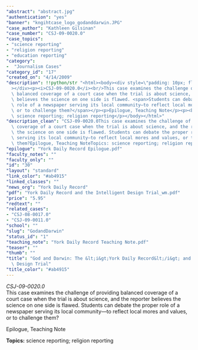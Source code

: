 ```yaml
---
"abstract": "abstract.jpg"
"authentication": "yes"
"banner": "kngihtcase_logo_godanddarwin.JPG"
"case_author": "Kathleen Gilsinan"
"case_number": "CSJ-09-0020.0"
"case_topics":
- "science reporting"
- "religion reporting"
- "education reporting"
"category": 
-  "Journalism Cases"
"category_id": "17"
"created_on": "4/14/2009"
"description": !!python/str "<html><body><div style=\"padding: 10px; float: right;\"\
  ></div><p><i>CSJ-09-0020.0</i><br/>This case examines the challenge of providing\
  \ balanced coverage of a court case when the trial is about science, and the reporter\
  \ believes the science on one side is flawed. <span>Students can debate the proper\
  \ role of a newspaper serving its local community—to reflect local mores and values,\
  \ or to challenge them?</span></p><p>Epilogue, Teaching Note</p><p><b>Topics:</b>\
  \ science reporting; religion reporting</p></body></html>"
"description_clean": "CSJ-09-0020.0This case examines the challenge of providing balanced\
  \ coverage of a court case when the trial is about science, and the reporter believes\
  \ the science on one side is flawed. Students can debate the proper role of a newspaper\
  \ serving its local community—to reflect local mores and values, or to challenge\
  \ them?Epilogue, Teaching NoteTopics: science reporting; religion reporting"
"epilogue": "York Daily Record Epilogue.pdf"
"faculty_notes": ""
"faculty_only": ""
"id": "30"
"layout": "standard"
"link_color": "#ab4915"
"linked_classes": ""
"news_org": "York Daily Record"
"pdf": "York Daily Record and the Intelligent Design Trial_wm.pdf"
"price": "5.95"
"redtext": ""
"related_cases":
- "CSJ-08-0017.0"
- "CSJ-09-0011.0"
"school": ""
"slug": "GodandDarwin"
"status_id": "1"
"teaching_note": "York Daily Record Teaching Note.pdf"
"teaser": ""
"thumb": ""
"title": "God and Darwin: The &lt;i&gt;York Daily Record&lt;/i&gt; and the Intelligent\
  \ Design Trial"
"title_color": "#ab4915"
---
```

<html><body><div style="padding: 10px; float: right;"></div><p><i>CSJ-09-0020.0</i><br/>This case examines the challenge of providing balanced coverage of a court case when the trial is about science, and the reporter believes the science on one side is flawed. <span>Students can debate the proper role of a newspaper serving its local community—to reflect local mores and values, or to challenge them?</span></p><p>Epilogue, Teaching Note</p><p><b>Topics:</b> science reporting; religion reporting</p></body></html>
